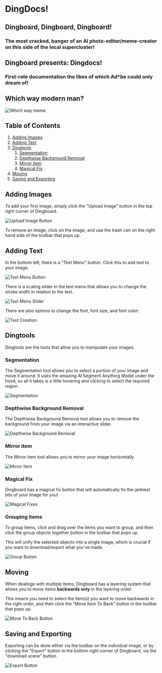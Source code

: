 # DingDocs!

## Dingboard, Dingboard, Dingboard! 

### The most cracked, banger of an AI photo-editor/meme-creator on this side of the local supercluster!

## Dingboard presents: **Dingdocs!** 

### First-rate documentation the likes of which Ad*be could only dream of!

## Which way modern man?

![Which way meme](../images/whichwaymeme.png)

## Table of Contents
1. [Adding Images](#adding-images)
2. [Adding Text](#adding-text)
3. [Dingtools](#dingtools)
    1. [Segmentation](#segmentation)
    2. [Depthwise Background Removal](#depthwise-background-removal)
    3. [Mirror item](#mirror-item)
    4. [Magical Fix](#magical-fix)
4. [Moving](#moving)
5. [Saving and Exporting](#saving-and-exporting)

## Adding Images

To add your first image, simply click the "Upload Image" button in the top right corner of Dingboard.

![Upload Image Button](../images/upload-image.png)

To remove an image, click on the image, and use the trash can on the right hand side of the toolbar that pops up.


## Adding Text

In the bottom left, there is a "Text Menu" button. Click this to add text to your image.

![Text Menu Button](../images/text-menu.png)

There is a scaling slider in the text menu that allows you to change the stroke width in relation to the text.

![Text Menu Slider](../images/banger.gif)

There are also options to change the font, font size, and font color:

![Text Creation](../images/text-creation.gif)

## Dingtools

Dingtools are the tools that allow you to manipulate your images.

### Segmentation

The Segmentation tool allows you to select a portion of your image and move it around.
It uses the amazing AI Segment Anything Model under the hood, so all it takes is a little hovering and clicking to select the required region.

![Segmentation](../images/segmentation.gif)

### Depthwise Background Removal

The Depthwise Background Removal tool allows you to remove the background from your image via an interactive slider.

![Depthwise Background Removal](../images/background-removal.gif)

### Mirror item

The Mirror item tool allows you to mirror your image horizontally.

![Mirror Item](../images/mirror-item.gif)


### Magical Fix

Dingboard has a magical fix button that will automatically fix the jankiest bits of your image for you!

![Magical Fixes](../images/magical-fix.gif)

### Grouping items

To group items, click and drag over the items you want to group, and then click the group objects together button in the toolbar that pops up. 

This will unify the selected objects into a single image, which is crucial if you want to download/export what you've made.

![Group Button](../images/group-items.png) 

## Moving

When dealings with multiple items, Dingboard has a layering system that allows you to move items **backwards only** in the layering order.

This means you need to select the item(s) you want to move backwards in the right order, and then click the "Move Item To Back" button in the toolbar that pops up.

![Move To Back Button](../images/move-to-back.png)


## Saving and Exporting

Exporting can be done either via the toolbar on the individual image, or by clicking the "Export" button in the bottom right corner of Dingboard, via the "download scene" button.

![Export Button](../images/export-button.png)



